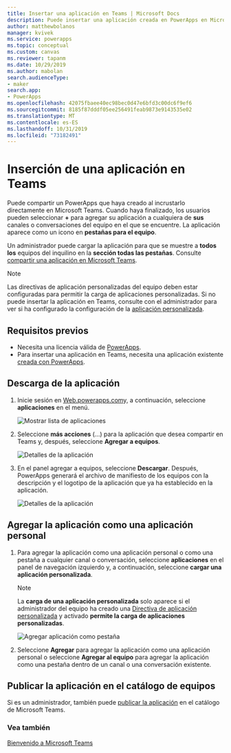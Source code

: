 ```yaml
---
title: Insertar una aplicación en Teams | Microsoft Docs
description: Puede insertar una aplicación creada en PowerApps en Microsoft Teams para compartirla.
author: matthewbolanos
manager: kvivek
ms.service: powerapps
ms.topic: conceptual
ms.custom: canvas
ms.reviewer: tapanm
ms.date: 10/29/2019
ms.author: mabolan
search.audienceType:
- maker
search.app:
- PowerApps
ms.openlocfilehash: 42075fbaee40ec98bec0d47e6bfd3c00dc6f9ef6
ms.sourcegitcommit: 8185f87dddf05ee256491feab9873e9143535e02
ms.translationtype: MT
ms.contentlocale: es-ES
ms.lasthandoff: 10/31/2019
ms.locfileid: "73182491"
---
```

# <a name="embed-an-app-in-teams"></a>Inserción de una aplicación en Teams

Puede compartir un PowerApps que haya creado al incrustarlo directamente en Microsoft Teams. Cuando haya finalizado, los usuarios pueden seleccionar **+** para agregar su aplicación a cualquiera de **sus** canales o conversaciones del equipo en el que se encuentre. La aplicación aparece como un icono en **pestañas para el equipo**.

Un administrador puede cargar la aplicación para que se muestre a **todos los** equipos del inquilino en la **sección todas las pestañas**. Consulte [compartir una aplicación en Microsoft Teams](https://docs.microsoft.com/power-platform/admin/embed-app-teams).

> [!NOTE]
> Las directivas de aplicación personalizadas del equipo deben estar configuradas para permitir la carga de aplicaciones personalizadas. Si no puede insertar la aplicación en Teams, consulte con el administrador para ver si ha configurado la configuración de la [aplicación personalizada](https://docs.microsoft.com/MicrosoftTeams/teams-custom-app-policies-and-settings#custom-app-policy-and-settings).

## <a name="prerequisites"></a>Requisitos previos

- Necesita una licencia válida de [PowerApps](https://docs.microsoft.com/power-platform/admin/pricing-billing-skus).
- Para insertar una aplicación en Teams, necesita una aplicación existente [creada con PowerApps](data-platform-create-app.md).

## <a name="download-the-app"></a>Descarga de la aplicación

1. Inicie sesión en [Web.powerapps.com](https://web.powerapps.com)y, a continuación, seleccione **aplicaciones** en el menú.

    ![Mostrar lista de aplicaciones](./media/embed-teams-app/file-apps2.png "Mostrar la lista de aplicaciones")

2. Seleccione **más acciones** (...) para la aplicación que desea compartir en Teams y, después, seleccione **Agregar a equipos**.

    ![Detalles de la aplicación](./media/embed-teams-app/add-to-teams.png "Agregar a equipos")

3. En el panel agregar a equipos, seleccione **Descargar**. Después, PowerApps generará el archivo de manifiesto de los equipos con la descripción y el logotipo de la aplicación que ya ha establecido en la aplicación.

    ![Detalles de la aplicación](./media/embed-teams-app/download-app.png "Descargar aplicación")

## <a name="add-the-app-as-a-personal-app"></a>Agregar la aplicación como una aplicación personal

1. Para agregar la aplicación como una aplicación personal o como una pestaña a cualquier canal o conversación, seleccione **aplicaciones** en el panel de navegación izquierdo y, a continuación, seleccione **cargar una aplicación personalizada**.

    > [!NOTE]
    > La **carga de una aplicación personalizada** solo aparece si el administrador del equipo ha creado una [Directiva de aplicación personalizada](https://docs.microsoft.com/microsoftteams/teams-app-setup-policies) y activado **permite la carga de aplicaciones personalizadas**.

    ![Agregar aplicación como pestaña](./media/embed-teams-app/upload-custom-app.png "Carga de una aplicación personalizada")

2. Seleccione **Agregar** para agregar la aplicación como una aplicación personal o seleccione **Agregar al equipo** para agregar la aplicación como una pestaña dentro de un canal o una conversación existente.

## <a name="publish-the-app-to-the-teams-catalogue"></a>Publicar la aplicación en el catálogo de equipos

Si es un administrador, también puede [publicar la aplicación](https://docs.microsoft.com/microsoftteams/tenant-apps-catalog-teams) en el catálogo de Microsoft Teams.

### <a name="see-also"></a>Vea también

[Bienvenido a Microsoft Teams](https://docs.microsoft.com/MicrosoftTeams/teams-overview)
